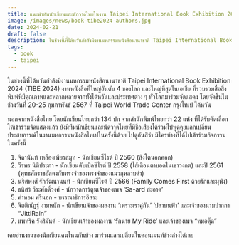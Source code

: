 ```yaml
---
title: แนะนำทัพนักเขียนและนักวาดไทยในงาน Taipei International Book Exhibition 2024
image: /images/news/book-tibe2024-authors.jpg
date: 2024-02-21
draft: false
description: ในช่วงนี้ที่ไต้หวันกำลังมีงานมหกรรมหนังสือนานาชาติ Taipei International Book Exhibition 2024 (TIBE 2024) งานหนังสือที่ใหญ่อันดับ 4 ของโลก และใหญ่ที่สุดในเอเชีย ที่รวบรวมสื่อสิ่งพิมพ์ที่มีคุณภาพและหลากหลายจากทั้งไต้หวันและประเทศต่าง ๆ ทั่วโลกมาร่วมจัดแสดง โดยจัดขึ้นในช่วงวันที่ 20-25 กุมภาพันธ์ 2567 ที่ Taipei World Trade Center กรุงไทเป ไต้หวัน
tags:
  - book
  - taipei
---
```


ในช่วงนี้ที่ไต้หวันกำลังมีงานมหกรรมหนังสือนานาชาติ Taipei International Book Exhibition 2024 (TIBE 2024) งานหนังสือที่ใหญ่อันดับ 4 ของโลก และใหญ่ที่สุดในเอเชีย ที่รวบรวมสื่อสิ่งพิมพ์ที่มีคุณภาพและหลากหลายจากทั้งไต้หวันและประเทศต่าง ๆ ทั่วโลกมาร่วมจัดแสดง โดยจัดขึ้นในช่วงวันที่ 20-25 กุมภาพันธ์ 2567 ที่ Taipei World Trade Center กรุงไทเป ไต้หวัน

นอกจากหนังสือไทย โดยนักเขียนไทยกว่า 134 ปก จากสำนักพิมพ์ไทยกว่า 22 แห่ง ที่ได้รับคัดเลือกให้เข้าร่วมจัดแสดงแล้ว ยังมีทีมนักเขียนและนัดวาดไทยที่มีชื่อเสียงได้ร่วมไปพูดคุยแลกเปลี่ยนประสบการณ์ในงานมหกรรมหนังสือไทเปในครั้งนี้ด้วย ไปดูกันสิว่า มีใครบ้างที่ได้ไปเข้าร่วมกิจกรรมในครั้งนี้

1. จิดานันท์ เหลืองเพียรสมุท - นักเขียนซีไรต์ ปี 2560 (สิงโตนอกคอก)
2. วีรพร นิติประภา - นักเขียนดับเบิลซีไรต์ ปี 2558 (ไส้เดือนตาบอดในเขาวงกต) และปี 2561 (พุทธศักราชอัสดงกับทรงจำของทรงจำของแมวกุหลาบดำ)
3. นริศพงศ์ รักวัฒนานนท์ - นักเขียนซีไรต์ ปี 2566 (Family Comes First ด้วยรักและผุพัง)
4. ธนิสร์ วีระศักดิ์วงศ์ - นักวาดการ์ตูนเจ้าของเพจ ‘Sa-ard สะอาด’
5. คำหอม ศรีนอก - บรรณาธิการอิสระ
6. จิตติณัฏฐ์ งามหนัก - นักเขียนเจ้าของผลงาน ‘เพราะเราคู่กัน’ ‘ปลาบนฟ้า’ และเจ้าของนามปากกา “JittiRain”
7. แพทริค รังสิมันต์ - นักเขียนเจ้าของผลงาน ‘รักนาย My Ride’ และเจ้าของเพจ “หมอตุ๊ด”

เคยอ่านงานของนักเขียนคนไหนกันบ้าง
มาร่วมแลกเปลี่ยนในคอนเมนท์ข้างล่างได้เลย